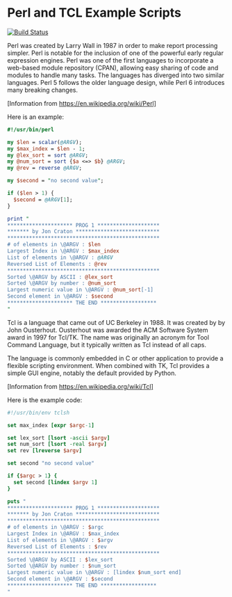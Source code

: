 Perl and TCL Example Scripts
============================

[![Build Status](https://travis-ci.org/jncraton/csc710-perl-tcl.svg?branch=master)](https://travis-ci.org/jncraton/csc710-perl-tcl)

Perl was created by Larry Wall in 1987 in order to make report processing simpler. Perl is notable for the inclusion of one of the powerful early regular expression engines. Perl was one of the first languages to incorporate a web-based module repository (CPAN), allowing easy sharing of code and modules to handle many tasks. The languages has diverged into two similar languages. Perl 5 follows the older language design, while Perl 6 introduces many breaking changes.

[Information from https://en.wikipedia.org/wiki/Perl]

Here is an example:

```perl
#!/usr/bin/perl

my $len = scalar(@ARGV);
my $max_index = $len - 1;
my @lex_sort = sort @ARGV;
my @num_sort = sort {$a <=> $b} @ARGV;
my @rev = reverse @ARGV;

my $second = "no second value";

if ($len > 1) {
  $second = @ARGV[1];
}

print "
********************* PROG 1 ********************
******* by Jon Craton ***************************
*************************************************
# of elements in \@ARGV : $len
Largest Index in \@ARGV : $max_index
List of elements in \@ARGV : @ARGV 
Reversed List of Elements : @rev
*************************************************
Sorted \@ARGV by ASCII : @lex_sort
Sorted \@ARGV by number : @num_sort
Largest numeric value in \@ARGV : @num_sort[-1]
Second element in \@ARGV : $second
********************* THE END ******************
"
```

Tcl is a language that came out of UC Berkeley in 1988. It was created by by John Ousterhout. Ousterhout was awarded the ACM Software System award in 1997 for Tcl/TK. The name was originally an acronym for Tool Command Language, but it typically written as Tcl instead of all caps.

The language is commonly embedded in C or other application to provide a flexible scripting environment. When combined with TK, Tcl provides a simple GUI engine, notably the default provided by Python. 

[Information from https://en.wikipedia.org/wiki/Tcl]

Here is the example code:

```tcl
#!/usr/bin/env tclsh

set max_index [expr $argc-1]

set lex_sort [lsort -ascii $argv]
set num_sort [lsort -real $argv]
set rev [lreverse $argv]

set second "no second value"

if {$argc > 1} {
  set second [lindex $argv 1]
}

puts "
********************* PROG 1 ********************
******* by Jon Craton ***************************
*************************************************
# of elements in \@ARGV : $argc
Largest Index in \@ARGV : $max_index
List of elements in \@ARGV : $argv 
Reversed List of Elements : $rev
*************************************************
Sorted \@ARGV by ASCII : $lex_sort
Sorted \@ARGV by number : $num_sort 
Largest numeric value in \@ARGV : [lindex $num_sort end]
Second element in \@ARGV : $second
********************* THE END ******************
"
```
